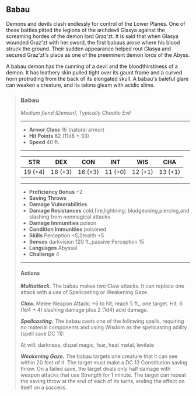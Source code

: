 ## Babau
Demons and devils clash endlessly for control of the Lower Planes. One of these battles pitted the legions of the archdevil Glasya against the screaming hordes of the demon lord Graz'zt. It is said that when Glasya wounded Graz'zt with her sword, the first babaus arose where his blood struck the ground. Their sudden appearance helped rout Glasya and secured Graz'zt's place as one of the preeminent demon lords of the Abyss.

A babau demon has the cunning of a devil and the bloodthirstiness of a demon. It has leathery skin pulled tight over its gaunt frame and a curved horn protruding from the back of its elongated skull. A babau's baleful glare can weaken a creature, and its talons gleam with acidic slime.

>### Babau
>*Medium fiend (Demon), Typically Chaotic Evil*
>___
>- **Armor Class** 16 (natural armor)
>- **Hit Points** 82 (11d8 + 33)
>- **Speed** 40 ft.
>___
>|**STR**|**DEX**|**CON**|**INT**|**WIS**|**CHA**|
>|:---:|:---:|:---:|:---:|:---:|:---:|
>|19 (+4)|16 (+3)|16 (+3)|11 (+0)|12 (+1)|13 (+1)|
>
>___
>- **Proficiency Bonus** +2
>- **Saving Throws** 
>- **Damage Vulnerabilities** 
>- **Damage Resistances** cold,fire,lightning; bludgeoning,piercing,and slashing from nonmagical attacks
>- **Damage Immunities** poison
>- **Condition Immunities** poisoned
>- **Skills** Perception +5,Stealth +5
>- **Senses** darkvision 120 ft.,passive Perception 15
>- **Languages** Abyssal
>- **Challenge** 4
>___
>#### Actions
>***Multiattack.*** The babau makes two Claw attacks. It can replace one attack with a use of Spellcasting or Weakening Gaze.
>
>***Claw.*** Melee Weapon Attack: +6 to hit, reach 5 ft., one target. Hit: 6 (1d4 + 4) slashing damage plus 2 (1d4) acid damage.
>
>***Spellcasting.*** The babau casts one of the following spells, requiring no material components and using Wisdom as the spellcasting ability (spell save DC 11):
>
>At will: darkness, dispel magic, fear, heat metal, levitate
>
>***Weakening Gaze.*** The babau targets one creature that it can see within 20 feet of it. The target must make a DC 13 Constitution saving throw. On a failed save, the target deals only half damage with weapon attacks that use Strength for 1 minute. The target can repeat the saving throw at the end of each of its turns, ending the effect on itself on a success.
>
